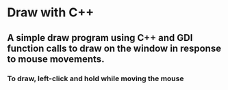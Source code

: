 # Draw with C++

## A simple draw program using C++ and GDI function calls to draw on the window in response to mouse movements.
### To draw, left-click and hold while moving the mouse
